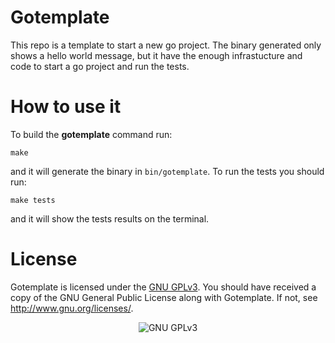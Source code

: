 # Gotemplate
This repo is a template to start a new go project. The binary generated only shows
a hello world message, but it have the enough infrastucture and code to start a go
project and run the tests.

# How to use it

To build the **gotemplate** command run:

```
make
```

and it will generate the binary in `bin/gotemplate`. To run the tests you should
run:

```
make tests
```

and it will show the tests results on the terminal.

# License
Gotemplate is licensed under the [GNU GPLv3](https://www.gnu.org/licenses/gpl.html).
You should have received a copy of the GNU General Public License along with
Gotemplate. If not, see http://www.gnu.org/licenses/.

<p align="center">
<img src="https://www.gnu.org/graphics/gplv3-127x51.png" alt="GNU GPLv3">
</p>
